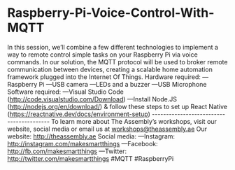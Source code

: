 # Raspberry-Pi-Voice-Control-With-MQTT
In this session, we’ll combine a few different technologies to implement a way to remote control simple tasks on your Raspberry Pi via voice commands. In our solution, the MQTT protocol will be used to broker remote communication between devices, creating a scalable home automation framework plugged into the Internet Of Things.  Hardware required: —Raspberry Pi —USB camera —LEDs and a buzzer —USB Microphone  Software required: —Visual Studio Code (http://code.visualstudio.com/Download) —Install Node.JS (http://nodejs.org/en/download/) &amp; follow these steps to set up React Native (https://reactnative.dev/docs/environment-setup) -----------------------------------------  To learn more about The Assembly’s workshops, visit our website, social media or email us at workshops@theassembly.ae  Our website: http://theassembly.ae Social media: —Instagram: http://instagram.com/makesmartthings —Facebook: http://fb.com/makesmartthings —Twitter: http://twitter.com/makesmartthings  #MQTT #RaspberryPi
